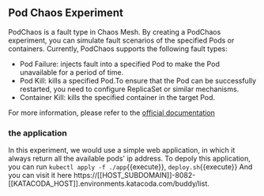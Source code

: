 ## Pod Chaos Experiment
PodChaos is a fault type in Chaos Mesh. By creating a PodChaos experiment, you can simulate fault scenarios of the specified Pods or containers. Currently, PodChaos supports the following fault types:

- Pod Failure: injects fault into a specified Pod to make the Pod unavailable for a period of time.
- Pod Kill: kills a specified Pod.To ensure that the Pod can be successfully restarted, you need to configure ReplicaSet or similar mechanisms.
- Container Kill: kills the specified container in the target Pod.

For more information, please refer to the [official documentation](https://chaos-mesh.org/docs/simulate-pod-chaos-on-kubernetes/)

### the application
In this experiment, we would use a simple web application, in which it always return all the available pods' ip address.
To depoly this application, you can run `kubectl apply -f ./app`{{execute}}, `deploy.sh`{{execute}}
And you can visit it here https://[[HOST_SUBDOMAIN]]-8082-[[KATACODA_HOST]].environments.katacoda.com/buddy/list.





